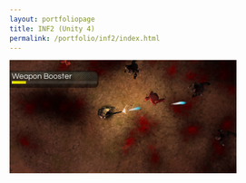 ```yaml
---
layout: portfoliopage
title: INF2 (Unity 4)
permalink: /portfolio/inf2/index.html
---
```


![INF2](/public/images/inf2.png)
